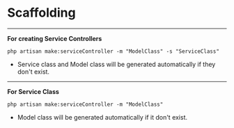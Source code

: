 # Scaffolding
_____________

**For creating Service Controllers**

`php artisan make:serviceController -m "ModelClass" -s "ServiceClass"`

* Service class and Model class will be generated automatically if they don't exist.

_____________

**For Service Class**

`php artisan make:serviceController -m "ModelClass" `

* Model class will be generated automatically if it don't exist.


